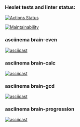 ### Hexlet tests and linter status:

[![Actions Status](https://github.com/SayanGthb/frontend-project-44/actions/workflows/hexlet-check.yml/badge.svg)](https://github.com/SayanGthb/frontend-project-44/actions)

[![Maintainability](https://api.codeclimate.com/v1/badges/76885834b2528a2855e1/maintainability)](https://codeclimate.com/github/SayanGthb/frontend-project-44/maintainability)

### asciinema brain-even
[![asciicast](https://asciinema.org/a/AQaB9UYqFYjjxIAKBY7AQ14eq.svg)](https://asciinema.org/a/AQaB9UYqFYjjxIAKBY7AQ14eq)

### asciinema brain-calc
[![asciicast](https://asciinema.org/a/ZEPNyttUqRnNMkUUqjNAyIOZY.svg)](https://asciinema.org/a/ZEPNyttUqRnNMkUUqjNAyIOZY)

### asciinema brain-gcd
[![asciicast](https://asciinema.org/a/637049.svg)](https://asciinema.org/a/637049)

### asciinema brain-progression
[![asciicast](https://asciinema.org/a/637050.svg)](https://asciinema.org/a/637050)